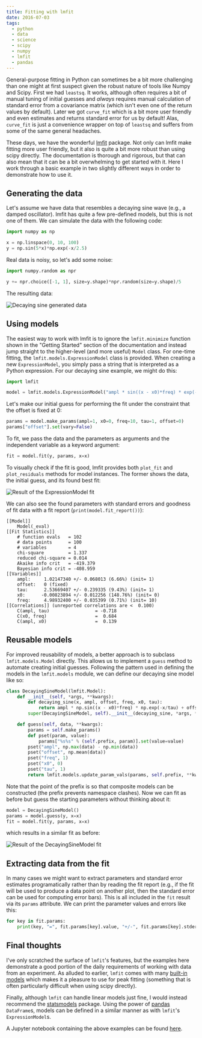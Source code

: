 ```yaml
---
title: Fitting with lmfit
date: 2016-07-03
tags:
  - python
  - data
  - science
  - scipy
  - numpy
  - lmfit
  - pandas
---
```


General-purpose fitting in Python can sometimes be a bit more
challenging than one might at first suspect given the robust nature of
tools like Numpy and Scipy. First we had `leastsq`. It works, although
often requires a bit of manual tuning of initial guesses and *always*
requires manual calculation of standard error from a covariance matrix
(which isn't even one of the return values by default). Later we got
`curve_fit` which is a bit more user friendly and even estimates and
returns standard error for us by default! Alas, `curve_fit` is just a
convenience wrapper on top of `leastsq` and suffers from some of the
same general headaches.

These days, we have the wonderful [lmfit][] package. Not only can lmfit
make fitting more user friendly, but it also is quite a bit more robust
than using scipy directly. The documentation is thorough and rigorous,
but that can also mean that it can be a bit overwhelming to get started
with it. Here I work through a basic example in two slightly different
ways in order to demonstrate how to use it.

[lmfit]: https://github.com/lmfit/lmfit-py/

## Generating the data

Let's assume we have data that resembles a decaying sine wave (e.g., a
damped oscillator). lmfit has quite a few pre-defined models, but this
is not one of them. We can simulate the data with the following code:

```python
import numpy as np

x = np.linspace(0, 10, 100)
y = np.sin(5*x)*np.exp(-x/2.5)
```

Real data is noisy, so let's add some noise:

```python
import numpy.random as npr

y += npr.choice([-1, 1], size=y.shape)*npr.random(size=y.shape)/5
```

The resulting data:

![Decaying sine generated data](../img/lmfit/data.svg)

## Using models

The easiest way to work with lmfit is to ignore the `lmfit.minimize`
function shown in the "Getting Started" section of the documentation and
instead jump straight to the higher-level (and more useful) `Model`
class. For one-time fitting, the `lmfit.models.ExpressionModel` class is
provided. When creating a new `ExpressionModel`, you simply pass a
string that is interpreted as a Python expression. For our decaying sine
example, we might do this:

```python
import lmfit

model = lmfit.models.ExpressionModel("ampl * sin((x - x0)*freq) * exp(-x/tau) + offset")
```

Let's make our initial guess for performing the fit under the constraint
that the offset is fixed at 0:

```python
params = model.make_params(ampl=1, x0=0, freq=10, tau=1, offset=0)
params["offset"].set(vary=False)
```

To fit, we pass the data and the parameters as arguments and the
independent variable as a keyword argument:

```python
fit = model.fit(y, params, x=x)
```

To visually check if the fit is good, lmfit provides both `plot_fit` and
`plot_residuals` methods for model instances. The former shows the data,
the initial guess, and its found best fit:

![Result of the ExpressionModel fit](../img/lmfit/fit-expression-model.svg)

We can also see the found parameters with standard errors and goodness
of fit data with a fit report (`print(model.fit_report())`):

```text
[[Model]]
    Model(_eval)
[[Fit Statistics]]
    # function evals   = 102
    # data points      = 100
    # variables        = 4
    chi-square         = 1.337
    reduced chi-square = 0.014
    Akaike info crit   = -419.379
    Bayesian info crit = -408.959
[[Variables]]
    ampl:     1.02147340 +/- 0.068013 (6.66%) (init= 1)
    offset:   0 (fixed)
    tau:      2.53669407 +/- 0.239335 (9.43%) (init= 1)
    x0:      -0.00823894 +/- 0.012256 (148.76%) (init= 0)
    freq:     4.98932400 +/- 0.035399 (0.71%) (init= 10)
[[Correlations]] (unreported correlations are <  0.100)
    C(ampl, tau)                 = -0.718
    C(x0, freq)                  =  0.684
    C(ampl, x0)                  =  0.139
```

## Reusable models

For improved reusability of models, a better approach is to subclass
`lmfit.models.Model` directly. This allows us to implement a `guess`
method to automate creating initial guesses. Following the pattern used
in defining the models in the `lmfit.models` module, we can define our
decaying sine model like so:

```python
class DecayingSineModel(lmfit.Model):
    def __init__(self, *args, **kwargs):
        def decaying_sine(x, ampl, offset, freq, x0, tau):
            return ampl * np.sin((x - x0)*freq) * np.exp(-x/tau) + offset
        super(DecayingSineModel, self).__init__(decaying_sine, *args, **kwargs)

    def guess(self, data, **kwargs):
        params = self.make_params()
        def pset(param, value):
            params["%s%s" % (self.prefix, param)].set(value=value)
        pset("ampl", np.max(data) - np.min(data))
        pset("offset", np.mean(data))
        pset("freq", 1)
        pset("x0", 0)
        pset("tau", 1)
        return lmfit.models.update_param_vals(params, self.prefix, **kwargs)
```

Note that the point of the prefix is so that composite models can be
constructed (the prefix prevents namespace clashes). Now we can fit as
before but guess the starting parameters without thinking about it:

```python
model = DecayingSineModel()
params = model.guess(y, x=x)
fit = model.fit(y, params, x=x)
```

which results in a similar fit as before:

![Result of the DecayingSineModel fit](../img/lmfit/fit-decaying-sine-model.svg)

## Extracting data from the fit

In many cases we might want to extract parameters and standard error
estimates programatically rather than by reading the fit report (e.g.,
if the fit will be used to produce a data point on another plot, then
the standard error can be used for computing error bars). This is all
included in the `fit` result via its `params` attribute. We can print
the parameter values and errors like this:

```python
for key in fit.params:
    print(key, "=", fit.params[key].value, "+/-", fit.params[key].stderr)
```

## Final thoughts

I've only scratched the surface of `lmfit`'s features, but the examples
here demonstrate a good portion of the daily requirements of working
with data from an experiment. As alluded to earlier, `lmfit` comes with
many [built-in models][] which makes it a pleasure to use for peak
fitting (something that is often particularly difficult when using scipy
directly).

Finally, although `lmfit` can handle linear models just fine, I would
instead recommend the [statsmodels][] package. Using the power of
[pandas][] `DataFrame`s, models can be defined in a similar manner as
with `lmfit`'s `ExpressionModel`s.

A Jupyter notebook containing the above examples can be found
[here](../notebooks/lmfit_20160703.ipynb).

[built-in models]: https://lmfit.github.io/lmfit-py/builtin_models.html#builtin-models-chapter
[statsmodels]: http://statsmodels.sourceforge.net/
[pandas]: http://pandas.pydata.org/
